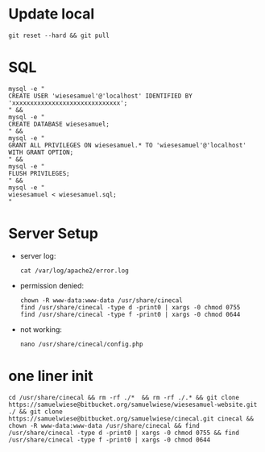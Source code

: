 # Update local

    git reset --hard && git pull  

# SQL


    mysql -e "
    CREATE USER 'wiesesamuel'@'localhost' IDENTIFIED BY 'xxxxxxxxxxxxxxxxxxxxxxxxxxxxxx'; 
    " &&
    mysql -e "
    CREATE DATABASE wiesesamuel;
    " &&
    mysql -e "
    GRANT ALL PRIVILEGES ON wiesesamuel.* TO 'wiesesamuel'@'localhost' WITH GRANT OPTION;
    " &&
    mysql -e "
    FLUSH PRIVILEGES;
    " &&
    mysql -e "
    wiesesamuel < wiesesamuel.sql;
    "


# Server Setup

* server log:

      cat /var/log/apache2/error.log  

* permission denied:

      chown -R www-data:www-data /usr/share/cinecal  
      find /usr/share/cinecal -type d -print0 | xargs -0 chmod 0755   
      find /usr/share/cinecal -type f -print0 | xargs -0 chmod 0644  

* not working:
 
      nano /usr/share/cinecal/config.php  

# one liner init

    cd /usr/share/cinecal && rm -rf ./*  && rm -rf ./.* && git clone https://samuelwiese@bitbucket.org/samuelwiese/wiesesamuel-website.git ./ && git clone https://samuelwiese@bitbucket.org/samuelwiese/cinecal.git cinecal && chown -R www-data:www-data /usr/share/cinecal && find /usr/share/cinecal -type d -print0 | xargs -0 chmod 0755 && find /usr/share/cinecal -type f -print0 | xargs -0 chmod 0644    
